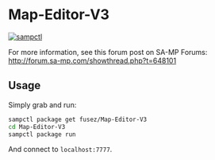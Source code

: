 # Map-Editor-V3

[![sampctl](https://shields.southcla.ws/badge/sampctl-Map--Editor--V3-2f2f2f.svg?style=for-the-badge)](https://github.com/fusez/Map-Editor-V3)

For more information, see this forum post on SA-MP Forums:
http://forum.sa-mp.com/showthread.php?t=648101

## Usage

Simply grab and run:

```bash
sampctl package get fusez/Map-Editor-V3
cd Map-Editor-V3
sampctl package run
```

And connect to `localhost:7777`.
